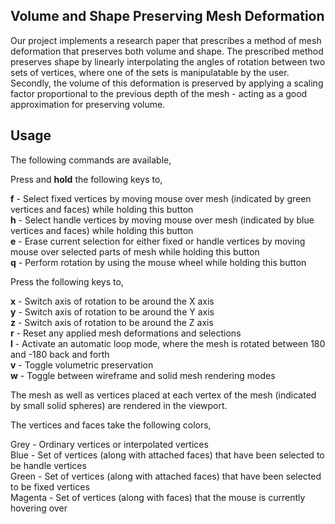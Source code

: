 ## Volume and Shape Preserving Mesh Deformation

Our project implements a research paper that prescribes a method of mesh deformation that preserves both volume and shape. The prescribed method preserves shape by linearly interpolating the angles of rotation between two sets of vertices, where one of the sets is manipulatable by the user. Secondly, the volume of this deformation is preserved by applying a scaling factor proportional to the previous depth of the mesh - acting as a good approximation for preserving volume. 

## Usage

The following commands are available,

Press and **hold** the following keys to,

**f** - Select fixed vertices by moving mouse over mesh (indicated by green vertices and faces) while holding this button <br>
**h** - Select handle vertices by moving mouse over mesh (indicated by blue vertices and faces) while holding this button <br>
**e** - Erase current selection for either fixed or handle vertices by moving mouse over selected parts of mesh while holding this button <br>
**q** - Perform rotation by using the mouse wheel while holding this button <br>

Press the following keys to,

**x** - Switch axis of rotation to be around the X axis <br>
**y** - Switch axis of rotation to be around the Y axis <br>
**z** - Switch axis of rotation to be around the Z axis <br>
**r** - Reset any applied mesh deformations and selections <br>
**l** - Activate an automatic loop mode, where the mesh is rotated between 180 and -180 back and forth <br>
**v** - Toggle volumetric preservation <br>
**w** - Toggle between wireframe and solid mesh rendering modes <br>

The mesh as well as vertices placed at each vertex of the mesh (indicated by small solid spheres) are rendered in the viewport.

The vertices and faces take the following colors,

Grey - Ordinary vertices or interpolated vertices <br>
Blue - Set of vertices (along with attached faces) that have been selected to be handle vertices <br>
Green - Set of vertices (along with attached faces) that have been selected to be fixed vertices <br>
Magenta - Set of vertices (along with faces) that the mouse is currently hovering over <br>

